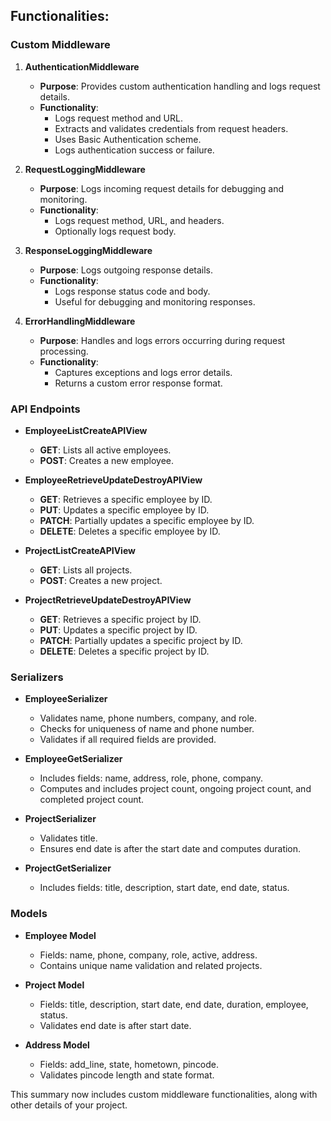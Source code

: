 ## Functionalities:

### Custom Middleware

1. **AuthenticationMiddleware**
   - **Purpose**: Provides custom authentication handling and logs request details.
   - **Functionality**:
     - Logs request method and URL.
     - Extracts and validates credentials from request headers.
     - Uses Basic Authentication scheme.
     - Logs authentication success or failure.

2. **RequestLoggingMiddleware**
   - **Purpose**: Logs incoming request details for debugging and monitoring.
   - **Functionality**:
     - Logs request method, URL, and headers.
     - Optionally logs request body.

3. **ResponseLoggingMiddleware**
   - **Purpose**: Logs outgoing response details.
   - **Functionality**:
     - Logs response status code and body.
     - Useful for debugging and monitoring responses.

4. **ErrorHandlingMiddleware**
   - **Purpose**: Handles and logs errors occurring during request processing.
   - **Functionality**:
     - Captures exceptions and logs error details.
     - Returns a custom error response format.

### API Endpoints
- **EmployeeListCreateAPIView**
  - **GET**: Lists all active employees.
  - **POST**: Creates a new employee.

- **EmployeeRetrieveUpdateDestroyAPIView**
  - **GET**: Retrieves a specific employee by ID.
  - **PUT**: Updates a specific employee by ID.
  - **PATCH**: Partially updates a specific employee by ID.
  - **DELETE**: Deletes a specific employee by ID.

- **ProjectListCreateAPIView**
  - **GET**: Lists all projects.
  - **POST**: Creates a new project.

- **ProjectRetrieveUpdateDestroyAPIView**
  - **GET**: Retrieves a specific project by ID.
  - **PUT**: Updates a specific project by ID.
  - **PATCH**: Partially updates a specific project by ID.
  - **DELETE**: Deletes a specific project by ID.

### Serializers
- **EmployeeSerializer**
  - Validates name, phone numbers, company, and role.
  - Checks for uniqueness of name and phone number.
  - Validates if all required fields are provided.

- **EmployeeGetSerializer**
  - Includes fields: name, address, role, phone, company.
  - Computes and includes project count, ongoing project count, and completed project count.

- **ProjectSerializer**
  - Validates title.
  - Ensures end date is after the start date and computes duration.

- **ProjectGetSerializer**
  - Includes fields: title, description, start date, end date, status.

### Models
- **Employee Model**
  - Fields: name, phone, company, role, active, address.
  - Contains unique name validation and related projects.

- **Project Model**
  - Fields: title, description, start date, end date, duration, employee, status.
  - Validates end date is after start date.

- **Address Model**
  - Fields: add_line, state, hometown, pincode.
  - Validates pincode length and state format.

This summary now includes custom middleware functionalities, along with other details of your project.